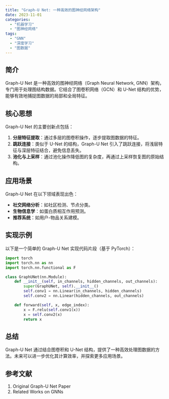 ```yaml
---
title: "Graph-U Net: 一种高效的图神经网络架构"
date: 2023-11-01
categories:
  - "机器学习"
  - "图神经网络"
tags:
  - "GNN"
  - "深度学习"
  - "图数据"
---
```


## 简介

Graph-U Net 是一种高效的图神经网络（Graph Neural Network, GNN）架构，专门用于处理图结构数据。它结合了图卷积网络（GCN）和 U-Net 结构的优势，能够有效地捕捉图数据的局部和全局特征。

## 核心思想

Graph-U Net 的主要创新点包括：

1. **分层特征提取**：通过多层的图卷积操作，逐步提取图数据的特征。
2. **跳跃连接**：类似于 U-Net 的结构，Graph-U Net 引入了跳跃连接，将浅层特征与深层特征结合，避免信息丢失。
3. **池化与上采样**：通过池化操作降低图的复杂度，再通过上采样恢复图的原始结构。

## 应用场景

Graph-U Net 在以下领域表现出色：

- **社交网络分析**：如社区检测、节点分类。
- **生物信息学**：如蛋白质相互作用预测。
- **推荐系统**：如用户-物品关系建模。

## 实现示例

以下是一个简单的 Graph-U Net 实现代码片段（基于 PyTorch）：

```python
import torch
import torch.nn as nn
import torch.nn.functional as F

class GraphUNet(nn.Module):
    def __init__(self, in_channels, hidden_channels, out_channels):
        super(GraphUNet, self).__init__()
        self.conv1 = nn.Linear(in_channels, hidden_channels)
        self.conv2 = nn.Linear(hidden_channels, out_channels)

    def forward(self, x, edge_index):
        x = F.relu(self.conv1(x))
        x = self.conv2(x)
        return x
```

## 总结

Graph-U Net 通过结合图卷积和 U-Net 结构，提供了一种高效处理图数据的方法。未来可以进一步优化其计算效率，并探索更多应用场景。

## 参考文献

1. Original Graph-U Net Paper
2. Related Works on GNNs
